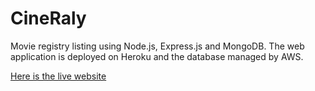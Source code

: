 # CineRaly

Movie registry listing using
Node.js, Express.js and MongoDB. The
web application is deployed on Heroku
and the database managed by AWS.

[Here is the live website](https://cineraly.herokuapp.com/ "CineRaly")
